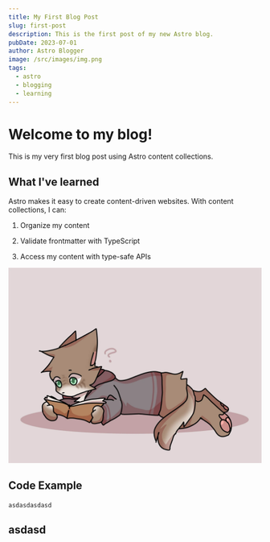 ```yaml
---
title: My First Blog Post
slug: first-post
description: This is the first post of my new Astro blog.
pubDate: 2023-07-01
author: Astro Blogger
image: /src/images/img.png
tags:
  - astro
  - blogging
  - learning
---
```

# Welcome to my blog!

This is my very first blog post using Astro content collections.

## What I've learned

Astro makes it easy to create content-driven websites. With content collections, I can:

1.  Organize my content
    
2.  Validate frontmatter with TypeScript
    
3.  Access my content with type-safe APIs
    

![](/src/images/img.png)

## Code Example

```
asdasdasdasd
```

## asdasd
